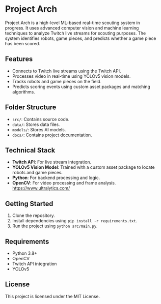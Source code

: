 # Project Arch

Project Arch is a high-level ML-based real-time scouting system in progress. It uses advanced computer vision and machine learning techniques to analyze Twitch live streams for scouting purposes. The system identifies robots, game pieces, and predicts whether a game piece has been scored.

## Features
- Connects to Twitch live streams using the Twitch API.
- Processes video in real-time using YOLOv5 vision models.
- Tracks robots and game pieces on the field.
- Predicts scoring events using custom asset packages and matching algorithms.

## Folder Structure
- `src/`: Contains source code.
- `data/`: Stores data files.
- `models/`: Stores AI models.
- `docs/`: Contains project documentation.

## Technical Stack
- **Twitch API**: For live stream integration.
- **YOLOv5 Vision Model**: Trained with a custom asset package to locate robots and game pieces.
- **Python**: For backend processing and logic.
- **OpenCV**: For video processing and frame analysis.
https://www.ultralytics.com/
## Getting Started
1. Clone the repository.
2. Install dependencies using `pip install -r requirements.txt`.
3. Run the project using `python src/main.py`.

## Requirements
- Python 3.8+
- OpenCV
- Twitch API integration
- YOLOv5

## License
This project is licensed under the MIT License.
